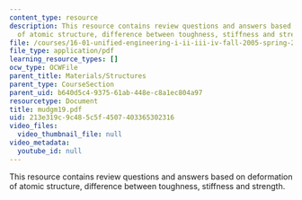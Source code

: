 ```yaml
---
content_type: resource
description: This resource contains review questions and answers based on deformation
  of atomic structure, difference between toughness, stiffness and strength.
file: /courses/16-01-unified-engineering-i-ii-iii-iv-fall-2005-spring-2006/213e319c9c485c5f4507403365302316_mudgm19.pdf
file_type: application/pdf
learning_resource_types: []
ocw_type: OCWFile
parent_title: Materials/Structures
parent_type: CourseSection
parent_uid: b640d5c4-9375-61ab-448e-c8a1ec804a97
resourcetype: Document
title: mudgm19.pdf
uid: 213e319c-9c48-5c5f-4507-403365302316
video_files:
  video_thumbnail_file: null
video_metadata:
  youtube_id: null
---
```

This resource contains review questions and answers based on deformation of atomic structure, difference between toughness, stiffness and strength.